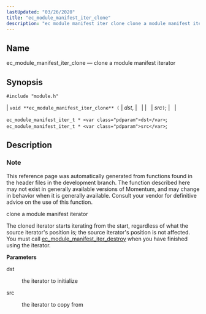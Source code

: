 ```yaml
---
lastUpdated: "03/26/2020"
title: "ec_module_manifest_iter_clone"
description: "ec module manifest iter clone clone a module manifest iterator void ec module manifest iter clone dst src ec module manifest iter t dst ec module manifest iter t src This reference page was automatically generated from functions found in the header files in the development branch The function described..."
---
```


<a name="apis.ec_module_manifest_iter_clone"></a> 
## Name

ec_module_manifest_iter_clone — clone a module manifest iterator

## Synopsis

`#include "module.h"`

| `void **ec_module_manifest_iter_clone** (` | <var class="pdparam">dst</var>, |   |
|   | <var class="pdparam">src</var>`)`; |   |

`ec_module_manifest_iter_t * <var class="pdparam">dst</var>`;
`ec_module_manifest_iter_t * <var class="pdparam">src</var>`;<a name="idp57852752"></a> 
## Description

### Note

This reference page was automatically generated from functions found in the header files in the development branch. The function described here may not exist in generally available versions of Momentum, and may change in behavior when it is generally available. Consult your vendor for definitive advice on the use of this function.

clone a module manifest iterator

The cloned iterator starts iterating from the start, regardless of what the source iterator's position is; the source iterator's position is not affected. You must call [ec_module_manifest_iter_destroy](/momentum/3/3-api/apis-ec-module-manifest-iter-destroy) when you have finished using the iterator.

**<a name="idp57856848"></a> Parameters**

<dl class="variablelist">

<dt>dst</dt>

<dd>

the iterator to initialize

</dd>

<dt>src</dt>

<dd>

the iterator to copy from

</dd>

</dl>
